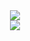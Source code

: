 <p align="center">
  <br><br>
  <a href="https://discord.com/users/300330027516428289" target"blank_"><img src="https://img.shields.io/badge/discord%20-7289DA.svg?&style=for-the-badge&logo=discord&logoColor=white"></a><br>
  <a href="https://open.spotify.com/user/500fqtevbym1nfrntchkcjyem" target"blank_"><img src="https://img.shields.io/badge/Spotify%20-1ed760.svg?&style=for-the-badge&logo=spotify&logoColor=white"></a><br>
</p>
<br>
<br>
<div align="center">
</div>

